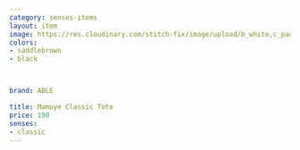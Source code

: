 ```yaml
---
category: senses-items
layout: item
image: https://res.cloudinary.com/stitch-fix/image/upload/b_white,c_pad,dpr_1.0,f_auto,h_150,q_auto,w_150/v1658457216/ezxig4ppzh0k9fowhenp.jpg
colors: 
- saddlebrown
- black



brand: ABLE

title: Mamuye Classic Tote
price: 190
senses:
- classic
---
```



